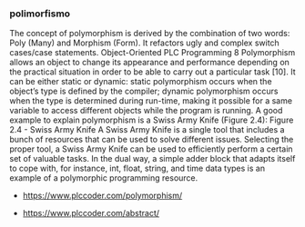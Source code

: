 ### polimorfismo

The concept of polymorphism is derived by the combination of two words: Poly (Many) and 
Morphism (Form). It refactors ugly and complex switch cases/case statements.
Object-Oriented PLC Programming
8
Polymorphism allows an object to change its appearance and performance depending on the 
practical situation in order to be able to carry out a particular task [10]. It can be either static or 
dynamic: static polymorphism occurs when the object’s type is defined by the compiler; 
dynamic polymorphism occurs when the type is determined during run-time, making it possible 
for a same variable to access different objects while the program is running.
A good example to explain polymorphism is a Swiss Army Knife (Figure 2.4):
Figure 2.4 - Swiss Army Knife
A Swiss Army Knife is a single tool that includes a bunch of resources that can be used to solve
different issues. Selecting the proper tool, a Swiss Army Knife can be used to efficiently
perform a certain set of valuable tasks. In the dual way, a simple adder block that adapts itself 
to cope with, for instance, int, float, string, and time data types is an example of a polymorphic 
programming resource.

- https://www.plccoder.com/polymorphism/

- https://www.plccoder.com/abstract/